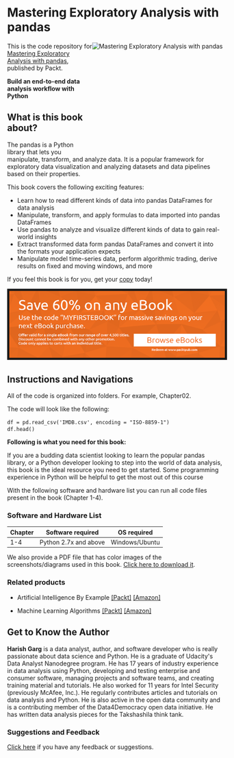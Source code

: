 # Mastering Exploratory Analysis with pandas

<a href="https://www.packtpub.com/big-data-and-business-intelligence/mastering-exploratory-analysis-pandas?utm_source=github&utm_medium=repository&utm_campaign=9781789619638"><img src="https://d1ldz4te4covpm.cloudfront.net/sites/default/files/imagecache/ppv4_main_book_cover/B11946.png" alt="Mastering Exploratory Analysis with pandas" height="256px" align="right"></a>

This is the code repository for [Mastering Exploratory Analysis with pandas](https://www.packtpub.com/big-data-and-business-intelligence/mastering-exploratory-analysis-pandas?utm_source=github&utm_medium=repository&utm_campaign=9781789619638), published by Packt.

**Build an end-to-end data analysis workflow with Python**

## What is this book about?

The pandas is a Python library that lets you manipulate, transform, and analyze data. It is a popular framework for exploratory data visualization and analyzing datasets and data pipelines based on their properties.

This book covers the following exciting features:

* Learn how to read different kinds of data into pandas DataFrames for data analysis
* Manipulate, transform, and apply formulas to data imported into pandas DataFrames
* Use pandas to analyze and visualize different kinds of data to gain real-world insights
* Extract transformed data form pandas DataFrames and convert it into the formats your application expects
* Manipulate model time-series data, perform algorithmic trading, derive results on fixed and moving windows, and more

If you feel this book is for you, get your [copy](https://www.amazon.com/dp/1789619637) today!

<a href="https://www.packtpub.com/?utm_source=github&utm_medium=banner&utm_campaign=GitHubBanner"><img src="https://raw.githubusercontent.com/PacktPublishing/GitHub/master/GitHub.png" 
alt="https://www.packtpub.com/" border="5" /></a>


## Instructions and Navigations
All of the code is organized into folders. For example, Chapter02.

The code will look like the following:
```
df = pd.read_csv('IMDB.csv', encoding = "ISO-8859-1")
df.head()

```

**Following is what you need for this book:**

If you are a budding data scientist looking to learn the popular pandas library, or a Python developer looking to step into the world of data analysis, this book is the ideal resource you need to get started. Some programming experience in Python will be helpful to get the most out of this course	

With the following software and hardware list you can run all code files present in the book (Chapter 1-4).

### Software and Hardware List

| Chapter  | Software required                   | OS required                        |
| -------- | ------------------------------------| -----------------------------------|
| 1-4       | Python 2.7x and above                     | Windows/Ubuntu |

We also provide a PDF file that has color images of the screenshots/diagrams used in this book. [Click here to download it](https://www.packtpub.com/sites/default/files/downloads/9781789619638_ColorImages.pdf).


### Related products <Other books you may enjoy>
* Artificial Intelligence By Example [[Packt]](https://www.packtpub.com/big-data-and-business-intelligence/artificial-intelligence-example?utm_source=github&utm_medium=repository&utm_campaign=9781788990547) [[Amazon]](https://www.amazon.com/dp/1788990544)

* Machine Learning Algorithms [[Packt]](https://www.packtpub.com/big-data-and-business-intelligence/machine-learning-algorithms?utm_source=github&utm_medium=repository&utm_campaign=9781785889622) [[Amazon]](https://www.amazon.com/dp/1785889621)

## Get to Know the Author
**Harish Garg** is a data analyst, author, and software developer who is really passionate about data science and Python. He is a graduate of Udacity's Data Analyst Nanodegree program. He has 17 years of industry experience in data analysis using Python, developing and testing enterprise and consumer software, managing projects and software teams, and creating training material and tutorials. He also worked for 11 years for Intel Security (previously McAfee, Inc.). He regularly contributes articles and tutorials on data analysis and Python. He is also active in the open data community and is a contributing member of the Data4Democracy open data initiative. He has written data analysis pieces for the Takshashila think tank.	




### Suggestions and Feedback
[Click here](https://docs.google.com/forms/d/e/1FAIpQLSdy7dATC6QmEL81FIUuymZ0Wy9vH1jHkvpY57OiMeKGqib_Ow/viewform) if you have any feedback or suggestions.
